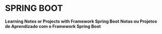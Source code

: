 # SPRING BOOT
**Learning Notes or Projects with Framework Spring Boot**
**Notas ou Projetos de Aprendizado com o Framework Spring Boot**


